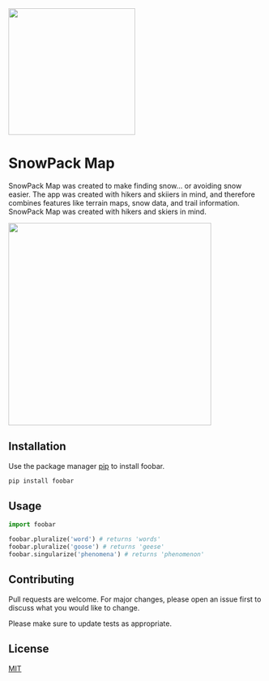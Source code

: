 <img src="https://raw.githubusercontent.com/jackie-kinsler/snowpack/master/static/images/readme/logo.png" width="250" height="auto" />

# SnowPack Map

SnowPack Map was created to make finding snow… or avoiding snow easier. The app was created with hikers and skiiers in mind, and therefore combines features like terrain maps, snow data, and trail information. SnowPack Map was created with hikers and skiers in mind. 


<img src="https://raw.githubusercontent.com/jackie-kinsler/snowpack/master/static/images/readme/main.png" width="400" height="auto" />


## Installation

Use the package manager [pip](https://pip.pypa.io/en/stable/) to install foobar.

```bash
pip install foobar
```

## Usage

```python
import foobar

foobar.pluralize('word') # returns 'words'
foobar.pluralize('goose') # returns 'geese'
foobar.singularize('phenomena') # returns 'phenomenon'
```

## Contributing
Pull requests are welcome. For major changes, please open an issue first to discuss what you would like to change.

Please make sure to update tests as appropriate.

## License
[MIT](https://choosealicense.com/licenses/mit/)